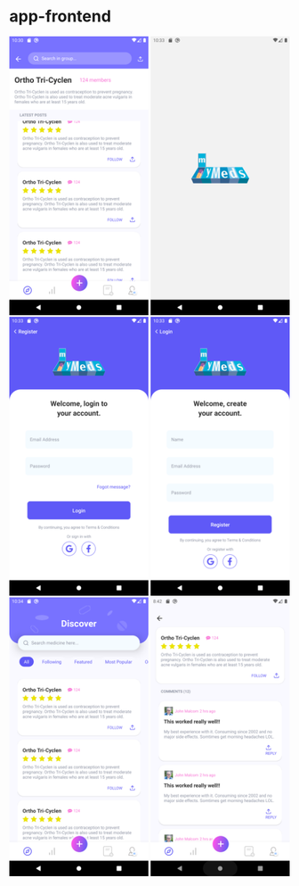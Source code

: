 # app-frontend

<img src="screens_ui/Screenshot_1608021059.png" width="250" height="500"/>
<img src="screens_ui/Screenshot_1608021186.png" width="250" height="500"/>
<img src="screens_ui/Screenshot_1608021211.png" width="250" height="500"/>
<img src="screens_ui/Screenshot_1608021235.png" width="250" height="500"/>
<img src="screens_ui/Screenshot_1608021257.png" width="250" height="500"/>
<img src="screens_ui/Screenshot_1608057741.png" width="250" height="500"/>
